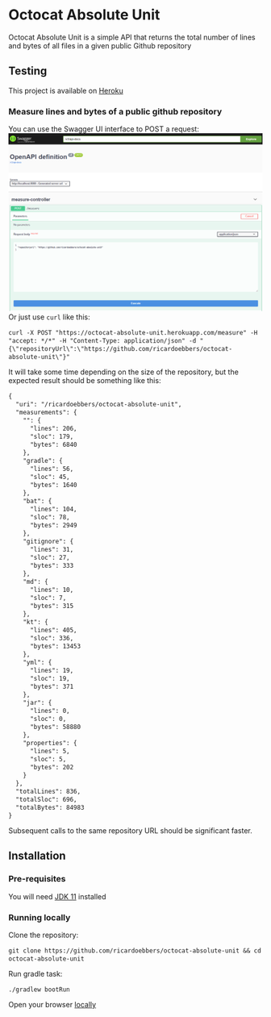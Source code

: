 # Octocat Absolute Unit
Octocat Absolute Unit is a simple API that returns the total number of lines and bytes of all files
 in a given public Github repository
 
## Testing
This project is available on [Heroku](https://octocat-absolute-unit.herokuapp.com/swagger-ui.html)
### Measure lines and bytes of a public github repository
You can use the Swagger UI interface to POST a request:
![Swagger example](./static/img/swagger.png)
Or just use ```curl``` like this:
```
curl -X POST "https://octocat-absolute-unit.herokuapp.com/measure" -H "accept: */*" -H "Content-Type: application/json" -d "{\"repositoryUrl\":\"https://github.com/ricardoebbers/octocat-absolute-unit\"}"
```
It will take some time depending on the size of the repository, but the expected result should be something like this:
```
{
  "uri": "/ricardoebbers/octocat-absolute-unit",
  "measurements": {
    "": {
      "lines": 206,
      "sloc": 179,
      "bytes": 6840
    },
    "gradle": {
      "lines": 56,
      "sloc": 45,
      "bytes": 1640
    },
    "bat": {
      "lines": 104,
      "sloc": 78,
      "bytes": 2949
    },
    "gitignore": {
      "lines": 31,
      "sloc": 27,
      "bytes": 333
    },
    "md": {
      "lines": 10,
      "sloc": 7,
      "bytes": 315
    },
    "kt": {
      "lines": 405,
      "sloc": 336,
      "bytes": 13453
    },
    "yml": {
      "lines": 19,
      "sloc": 19,
      "bytes": 371
    },
    "jar": {
      "lines": 0,
      "sloc": 0,
      "bytes": 58880
    },
    "properties": {
      "lines": 5,
      "sloc": 5,
      "bytes": 202
    }
  },
  "totalLines": 836,
  "totalSloc": 696,
  "totalBytes": 84983
}
```
Subsequent calls to the same repository URL should be significant faster.


## Installation
### Pre-requisites
You will need [JDK 11](https://adoptopenjdk.net/?variant=openjdk11&jvmVariant=openj9) installed

### Running locally
Clone the repository:
```
git clone https://github.com/ricardoebbers/octocat-absolute-unit && cd octocat-absolute-unit
```
Run gradle task:
```
./gradlew bootRun
```
Open your browser [locally](http://localhost:8080/swagger-ui.html)
